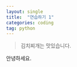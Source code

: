 ```yaml
---
layout: single
title:  "연습하기 1"
categories: coding
tag: python
---
```




> 김치찌개는 맛있습니다.
>
> 

안녕하세요.
